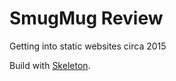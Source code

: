# SmugMug Review
Getting into static websites circa 2015

Build with [Skeleton](http://getskeleton.com).
